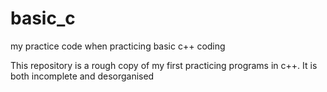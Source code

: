 # basic_c
my practice code when practicing basic c++ coding

This repository is a rough copy of my first practicing
programs in c++. It is both incomplete and desorganised
